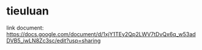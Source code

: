 # tieuluan

link document: https://docs.google.com/document/d/1xjY1TEy2Qp2LWV7tDvQx6q_w53adDVB5_iwLN8Zc3sc/edit?usp=sharing
